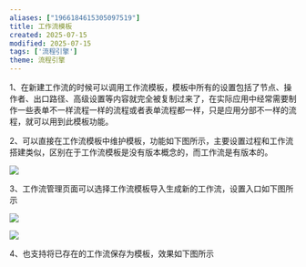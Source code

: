 ```yaml
---
aliases: ["1966184615305097519"]
title: 工作流模板
created: 2025-07-15
modified: 2025-07-15
tags: ['流程引擎']
theme: 流程引擎
---
```


1、在新建工作流的时候可以调用工作流模板，模板中所有的设置包括了节点、操作者、出口路径、高级设置等内容就完全被复制过来了，在实际应用中经常需要制作一些表单不一样流程一样的流程或者表单流程都一样，只是应用分部不一样的流程，就可以用到此模板功能。

2、可以直接在工作流模板中维护模板，功能如下图所示，主要设置过程和工作流搭建类似，区别在于工作流模板是没有版本概念的，而工作流是有版本的。

![](https://myhelpdoc.oss-cn-heyuan.aliyuncs.com/mdimages/1df663d2bc1fe6108b47262dbadce946.jpg)

3、工作流管理页面可以选择工作流模板导入生成新的工作流，设置入口如下图所示

![](https://myhelpdoc.oss-cn-heyuan.aliyuncs.com/mdimages/74abc8477a09a60154d97b2185020120.jpg)

![](https://myhelpdoc.oss-cn-heyuan.aliyuncs.com/mdimages/ca033f7942b031942ae269443d903ccc.jpg)

4、也支持将已存在的工作流保存为模板，效果如下图所示


